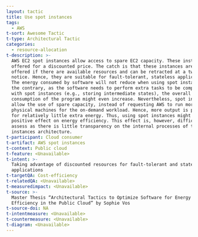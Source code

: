```yaml
---
layout: tactic
title: Use spot instances
tags:
  - AWS
t-sort: Awesome Tactic
t-type: Architectural Tactic
categories:
  - resource-allocation
t-description: >-
  AWS EC2 spot instances allow access to spare EC2 capacity. These instances are
  offered for a discounted price. The catch is that these instances are only
  offered if there are available resources and can be retracted at a two-minute
  notice. Hence, they are suitable for fault-tolerant, stateless applications.
  The energy consumed by software will not reduce when using spot instances. On
  the contrary, as the software needs to perform extra tasks to be compatible
  with spot instances (e.g., storing intermediate states), the overall energy
  consumption of the program might even increase. Nevertheless, spot instances
  allow the use of spare capacity, instead of requesting AWS to run more
  physical machines for the on-demand workload. Hence, more output is produced
  for relatively little extra energy. Thus, using spot instances might have a
  positive effect on energy efficiency. This effect is, however, difficult to
  assess as there is little transparency on the internal processes of the spot
  instances architecture.
t-participant: Cloud consumer
t-artifact: AWS spot instances
t-context: Public cloud
t-feature: <Unavailable>
t-intent: >-
  Taking advantage of discounted resources for fault-tolerant and stateless
  applications
t-targetQA: Cost-efficiency
t-relatedQA: <Unavailable>
t-measuredimpact: <Unavailable>
t-source: >-
  Master Thesis “Architectural Tactics to Optimize Software for Energy
  Efficiency in the Public Cloud” by Sophie Vos
t-source-doi: NA
t-intentmeasure: <Unavailable>
t-countermeasure: <Unavailable>
t-diagram: <Unavailable>
---
```


